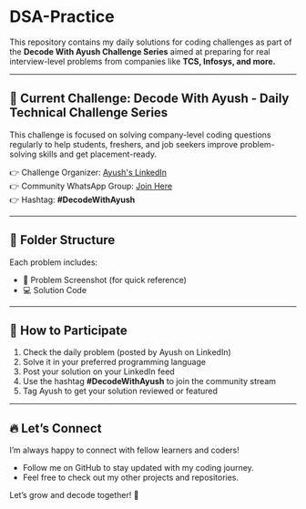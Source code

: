 # DSA-Practice 

This repository contains my daily solutions for coding challenges as part of the **Decode With Ayush Challenge Series** aimed at preparing for real interview-level problems from companies like **TCS, Infosys, and more.**

---

## 🎯 Current Challenge: Decode With Ayush - Daily Technical Challenge Series
This challenge is focused on solving company-level coding questions regularly to help students, freshers, and job seekers improve problem-solving skills and get placement-ready.

👉 Challenge Organizer: [Ayush's LinkedIn](https://www.linkedin.com/in/ayush-gupta-7181b7241 )  
👉 Community WhatsApp Group: [Join Here](https://lnkd.in/dwwFKEvx)  
👉 Hashtag: **#DecodeWithAyush**

---

## 📂 Folder Structure
Each problem includes:
- 📸 Problem Screenshot (for quick reference)
- 💻 Solution Code

---

## 🚀 How to Participate
1. Check the daily problem (posted by Ayush on LinkedIn)
2. Solve it in your preferred programming language
3. Post your solution on your LinkedIn feed
4. Use the hashtag **#DecodeWithAyush** to join the community stream
5. Tag Ayush to get your solution reviewed or featured

---

## 🔥 Let’s Connect
I’m always happy to connect with fellow learners and coders!

- Follow me on GitHub to stay updated with my coding journey.
- Feel free to check out my other projects and repositories.

Let’s grow and decode together! 💪
